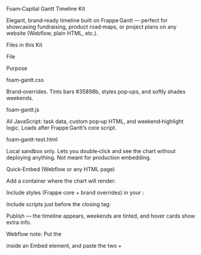 Foam‑Capital Gantt Timeline Kit

Elegant, brand‑ready timeline built on Frappe Gantt — perfect for showcasing fundraising, product road‑maps, or project plans on any website (Webflow, plain HTML, etc.).

Files in this Kit

File

Purpose

foam‑gantt.css

Brand‑overrides. Tints bars #35898b, styles pop‑ups, and softly shades weekends.

foam‑gantt.js

All JavaScript: task data, custom pop‑up HTML, and weekend‑highlight logic. Loads after Frappe Gantt’s core script.

foam‑gantt-test.html

Local sandbox only. Lets you double‑click and see the chart without deploying anything. Not meant for production embedding.

Quick‑Embed (Webflow or any HTML page)

Add a container where the chart will render:

<div id="gantt-target"></div>

Include styles (Frappe core + brand overrides) in your <head>:

<link rel="stylesheet" href="https://cdn.jsdelivr.net/npm/frappe-gantt@0.6.1/dist/frappe-gantt.css">
<link rel="stylesheet" href="https://YOUR-CDN/foam-gantt.css">

Include scripts just before the closing </body> tag:

<script src="https://cdn.jsdelivr.net/npm/frappe-gantt@0.6.1/dist/frappe-gantt.min.js"></script>
<script src="https://YOUR-CDN/foam-gantt.js" defer></script>

Publish — the timeline appears, weekends are tinted, and hover cards show extra info.

Webflow note: Put the <div id="gantt-target"> inside an Embed element, and paste the two <link>+<script> pairs in Page Settings → Custom Code (or Site‑wide Custom Code if you’ll reuse them).

Customising Tasks / Colours

Update tasks inside foam‑gantt.js — each object defines name, start, end, progress, and a custom hover info string.

Change brand colour: edit the --primary token at the top of foam‑gantt.css.

Alter view mode (day / week / month) by tweaking the view_mode option in the JS initialiser.

Local Test (index / foam‑gantt‑test.html)

Double‑clicking foam‑gantt-test.html spins up the same timeline in your browser, pulling Frappe Gantt from a CDN and the local CSS/JS overrides from the same folder.

Use this file to quick‑check edits before pushing to your CDN or deploying on Webflow. It is not loaded by your live site.

Troubleshooting

Symptom

Fix

Chart doesn’t appear

Make sure Frappe Gantt core script and foam-gantt.js load after the <div id="gantt-target">.

Bars are grey, not teal

Confirm foam-gantt.css path is correct and override is after Frappe core CSS.

Weekend shading missing

Ensure foam-gantt.js loads (check console for 404/JS errors).

© Foam Capital — crafted for elegant financial websites.